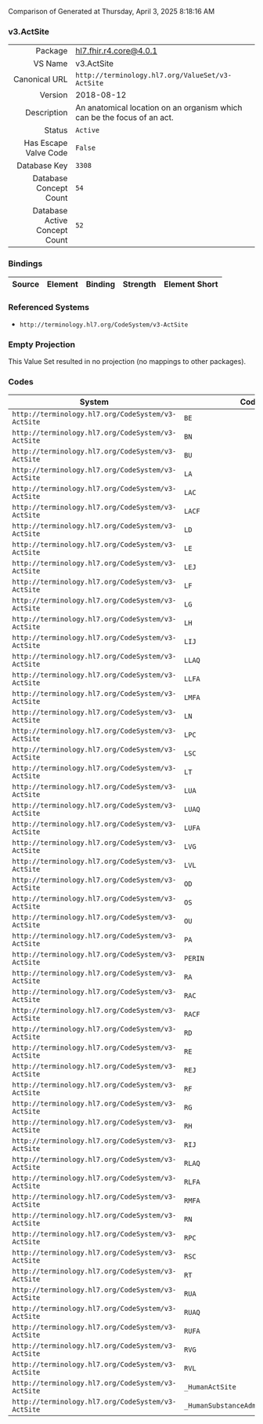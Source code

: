 Comparison of 
Generated at Thursday, April 3, 2025 8:18:16 AM

### v3.ActSite

|      |     |
| ---: | --- |
| Package | hl7.fhir.r4.core@4.0.1 |
| VS Name | v3.ActSite |
| Canonical URL | `http://terminology.hl7.org/ValueSet/v3-ActSite` |
| Version | 2018-08-12 |
| Description | An anatomical location on an organism which can be the focus of an act. |
| Status | `Active` |
| Has Escape Valve Code | `False` |
| Database Key | `3308` |
| Database Concept Count | `54` |
| Database Active Concept Count | `52` |
### Bindings

| Source | Element | Binding | Strength | Element Short |
| ------ | ------- | ------- | -------- | ------------- |

### Referenced Systems

* `http://terminology.hl7.org/CodeSystem/v3-ActSite`
### Empty Projection

This Value Set resulted in no projection (no mappings to other packages).

### Codes

| System | Code | Display |
| ------ | ---- | ------- |
| `http://terminology.hl7.org/CodeSystem/v3-ActSite` | `BE` | bilateral ears |
| `http://terminology.hl7.org/CodeSystem/v3-ActSite` | `BN` | bilateral nares |
| `http://terminology.hl7.org/CodeSystem/v3-ActSite` | `BU` | buttock |
| `http://terminology.hl7.org/CodeSystem/v3-ActSite` | `LA` | left arm |
| `http://terminology.hl7.org/CodeSystem/v3-ActSite` | `LAC` | left anterior chest |
| `http://terminology.hl7.org/CodeSystem/v3-ActSite` | `LACF` | left antecubital fossa |
| `http://terminology.hl7.org/CodeSystem/v3-ActSite` | `LD` | left deltoid |
| `http://terminology.hl7.org/CodeSystem/v3-ActSite` | `LE` | left ear |
| `http://terminology.hl7.org/CodeSystem/v3-ActSite` | `LEJ` | left external jugular |
| `http://terminology.hl7.org/CodeSystem/v3-ActSite` | `LF` | left foot |
| `http://terminology.hl7.org/CodeSystem/v3-ActSite` | `LG` | left gluteus medius |
| `http://terminology.hl7.org/CodeSystem/v3-ActSite` | `LH` | left hand |
| `http://terminology.hl7.org/CodeSystem/v3-ActSite` | `LIJ` | left internal jugular |
| `http://terminology.hl7.org/CodeSystem/v3-ActSite` | `LLAQ` | left lower abd quadrant |
| `http://terminology.hl7.org/CodeSystem/v3-ActSite` | `LLFA` | left lower forearm |
| `http://terminology.hl7.org/CodeSystem/v3-ActSite` | `LMFA` | left mid forearm |
| `http://terminology.hl7.org/CodeSystem/v3-ActSite` | `LN` | left naris |
| `http://terminology.hl7.org/CodeSystem/v3-ActSite` | `LPC` | left posterior chest |
| `http://terminology.hl7.org/CodeSystem/v3-ActSite` | `LSC` | left subclavian |
| `http://terminology.hl7.org/CodeSystem/v3-ActSite` | `LT` | left thigh |
| `http://terminology.hl7.org/CodeSystem/v3-ActSite` | `LUA` | left upper arm |
| `http://terminology.hl7.org/CodeSystem/v3-ActSite` | `LUAQ` | left upper abd quadrant |
| `http://terminology.hl7.org/CodeSystem/v3-ActSite` | `LUFA` | left upper forearm |
| `http://terminology.hl7.org/CodeSystem/v3-ActSite` | `LVG` | left ventragluteal |
| `http://terminology.hl7.org/CodeSystem/v3-ActSite` | `LVL` | left vastus lateralis |
| `http://terminology.hl7.org/CodeSystem/v3-ActSite` | `OD` | right eye |
| `http://terminology.hl7.org/CodeSystem/v3-ActSite` | `OS` | left eye |
| `http://terminology.hl7.org/CodeSystem/v3-ActSite` | `OU` | bilateral eyes |
| `http://terminology.hl7.org/CodeSystem/v3-ActSite` | `PA` | perianal |
| `http://terminology.hl7.org/CodeSystem/v3-ActSite` | `PERIN` | perineal |
| `http://terminology.hl7.org/CodeSystem/v3-ActSite` | `RA` | right arm |
| `http://terminology.hl7.org/CodeSystem/v3-ActSite` | `RAC` | right anterior chest |
| `http://terminology.hl7.org/CodeSystem/v3-ActSite` | `RACF` | right antecubital fossa |
| `http://terminology.hl7.org/CodeSystem/v3-ActSite` | `RD` | right deltoid |
| `http://terminology.hl7.org/CodeSystem/v3-ActSite` | `RE` | right ear |
| `http://terminology.hl7.org/CodeSystem/v3-ActSite` | `REJ` | right external jugular |
| `http://terminology.hl7.org/CodeSystem/v3-ActSite` | `RF` | right foot |
| `http://terminology.hl7.org/CodeSystem/v3-ActSite` | `RG` | right gluteus medius |
| `http://terminology.hl7.org/CodeSystem/v3-ActSite` | `RH` | right hand |
| `http://terminology.hl7.org/CodeSystem/v3-ActSite` | `RIJ` | right internal jugular |
| `http://terminology.hl7.org/CodeSystem/v3-ActSite` | `RLAQ` | right lower abd quadrant |
| `http://terminology.hl7.org/CodeSystem/v3-ActSite` | `RLFA` | right lower forearm |
| `http://terminology.hl7.org/CodeSystem/v3-ActSite` | `RMFA` | right mid forearm |
| `http://terminology.hl7.org/CodeSystem/v3-ActSite` | `RN` | right naris |
| `http://terminology.hl7.org/CodeSystem/v3-ActSite` | `RPC` | right posterior chest |
| `http://terminology.hl7.org/CodeSystem/v3-ActSite` | `RSC` | right subclavian |
| `http://terminology.hl7.org/CodeSystem/v3-ActSite` | `RT` | right thigh |
| `http://terminology.hl7.org/CodeSystem/v3-ActSite` | `RUA` | right upper arm |
| `http://terminology.hl7.org/CodeSystem/v3-ActSite` | `RUAQ` | right upper abd quadrant |
| `http://terminology.hl7.org/CodeSystem/v3-ActSite` | `RUFA` | right upper forearm |
| `http://terminology.hl7.org/CodeSystem/v3-ActSite` | `RVG` | right ventragluteal |
| `http://terminology.hl7.org/CodeSystem/v3-ActSite` | `RVL` | right vastus lateralis |
| `http://terminology.hl7.org/CodeSystem/v3-ActSite` | `_HumanActSite` | HumanActSite |
| `http://terminology.hl7.org/CodeSystem/v3-ActSite` | `_HumanSubstanceAdministrationSite` | HumanSubstanceAdministrationSite |

